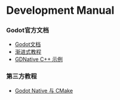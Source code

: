 # Development Manual

### Godot官方文档
* [Godot文档](https://docs.godotengine.org/zh_CN/latest/index.html)
* [渐进式教程](https://docs.godotengine.org/zh_CN/latest/getting_started/step_by_step/index.html)
* [GDNative C++ 示例](https://docs.godotengine.org/zh_CN/latest/tutorials/scripting/gdnative/gdnative_cpp_example.html#doc-gdnative-cpp-example)

### 第三方教程
* [Godot Native 与 CMake](https://thatonegamedev.com/cpp/godot-native-using-cmake/)
